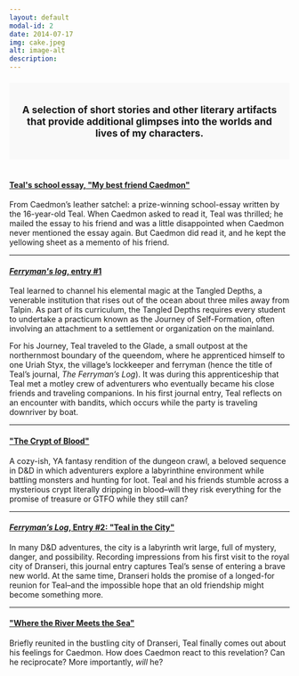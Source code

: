 ```yaml
---
layout: default
modal-id: 2
date: 2014-07-17
img: cake.jpeg
alt: image-alt
description:
---
```


<div style="border: 2px solid #{{ site.color.primary }}; padding: 20px; margin-top: 20px; background-color: #f9f9f9; text-align: center;">
    <p style="font-weight: bold; font-size: 1.25em;">
    A selection of short stories and other literary artifacts that provide additional glimpses into the worlds and lives of my characters.
    </p>
</div>

<br>
<h4>
<a href="/bonus/essay.html" target="_blank">Teal's school essay, "My best friend Caedmon"</a>
</h4>
From Caedmon’s leather satchel: a prize-winning school-essay written by the 16-year-old Teal. When Caedmon asked to read it, Teal was thrilled; he mailed the essay to his friend and was a little disappointed when Caedmon never mentioned the essay again. But Caedmon did read it, and he kept the yellowing sheet as a memento of his friend.<br>

<hr style="border: 1.5px solid #{{ site.color.primary }};">

<h4>
<a href="/bonus/journal_entry1.html" target="_blank"><em>Ferryman's log</em>, entry #1 </a>
</h4>
Teal learned to channel his elemental magic at the Tangled Depths, a venerable institution that rises out of the ocean about three miles away from Talpin. As part of its curriculum, the Tangled Depths requires every student to undertake a practicum known as the Journey of Self-Formation, often involving an attachment to a settlement or organization on the mainland. 

For his Journey, Teal traveled to the Glade, a small outpost at the northernmost boundary of the queendom, where he apprenticed himself to one Uriah Styx, the village’s lockkeeper and ferryman (hence the title of Teal’s journal, <em>The Ferryman’s Log</em>). It was during this apprenticeship that Teal met a motley crew of adventurers who eventually became his close friends and traveling companions. In his first journal entry, Teal reflects on an encounter with bandits, which occurs while the party is traveling downriver by boat.

<hr style="border: 1.5px solid #{{ site.color.primary }};">
<h4>
<a href="/bonus/crypt_of_blood.pdf" target="_blank">"The Crypt of Blood"</a>
</h4>

A cozy-ish, YA fantasy rendition of the dungeon crawl, a beloved sequence in D&D in which adventurers explore a labyrinthine environment while battling monsters and hunting for loot. Teal and his friends stumble across a mysterious crypt literally dripping in blood&ndash;will they risk everything for the promise of treasure or GTFO while they still can?

<hr style="border: 1.5px solid #{{ site.color.primary }};">
<h4>
<a href="https://medium.com/@paullyeoh/teal-in-the-city-3e95aa532538" target="_blank"><em>Ferryman’s Log</em>, Entry #2: "Teal in the City"</a>
</h4>

In many D&D adventures, the city is a labyrinth writ large, full of mystery, danger, and possibility. Recording impressions from his first visit to the royal city of Dranseri, this journal entry captures Teal’s sense of entering a brave new world. At the same time, Dranseri holds the promise of a longed-for reunion for Teal&ndash;and the impossible hope that an old friendship might become something more.

<hr style="border: 1.5px solid #{{ site.color.primary }};">
<h4>
<a href="https://medium.com/@paullyeoh/where-the-river-meets-the-sea-f710bdf504ab" target="_blank">"Where the River Meets the Sea"</a>
</h4>

Briefly reunited in the bustling city of Dranseri, Teal finally comes out about his feelings for Caedmon. How does Caedmon react to this revelation? Can he reciprocate? More importantly, <em>will</em> he?

